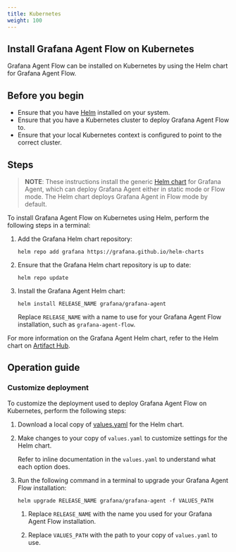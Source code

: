 ```yaml
---
title: Kubernetes
weight: 100
---
```


## Install Grafana Agent Flow on Kubernetes

Grafana Agent Flow can be installed on Kubernetes by using the Helm chart for
Grafana Agent Flow.

## Before you begin

* Ensure that you have [Helm][] installed on your system.
* Ensure that you have a Kubernetes cluster to deploy Grafana Agent Flow to.
* Ensure that your local Kubernetes context is configured to point to the
  correct cluster.

[Helm]: https://helm.sh

## Steps

> **NOTE**: These instructions install the generic [Helm chart][] for Grafana
> Agent, which can deploy Grafana Agent either in static mode or Flow mode.
> The Helm chart deploys Grafana Agent in Flow mode by default.
>
> [Helm chart]: https://github.com/grafana/agent/tree/main/operations/helm/charts/grafana-agent

To install Grafana Agent Flow on Kubernetes using Helm, perform the following
steps in a terminal:

1. Add the Grafana Helm chart repository:

   ```shell
   helm repo add grafana https://grafana.github.io/helm-charts
   ```

2. Ensure that the Grafana Helm chart repository is up to date:

   ```shell
   helm repo update
   ```

3. Install the Grafana Agent Helm chart:

   ```shell
   helm install RELEASE_NAME grafana/grafana-agent
   ```

   Replace `RELEASE_NAME` with a name to use for your Grafana Agent Flow
   installation, such as `grafana-agent-flow`.

For more information on the Grafana Agent Helm chart, refer to the Helm chart
on [Artifact Hub][].

[Artifact Hub]: https://artifacthub.io/packages/helm/grafana/grafana-agent

## Operation guide

### Customize deployment

To customize the deployment used to deploy Grafana Agent Flow on Kubernetes,
perform the following steps:

1. Download a local copy of [values.yaml][] for the Helm chart.

2. Make changes to your copy of `values.yaml` to customize settings for the
   Helm chart.

   Refer to inline documentation in the `values.yaml` to understand what each
   option does.

3. Run the following command in a terminal to upgrade your Grafana Agent Flow
   installation:

   ```shell
   helm upgrade RELEASE_NAME grafana/grafana-agent -f VALUES_PATH
   ```

   1. Replace `RELEASE_NAME` with the name you used for your Grafana Agent Flow
      installation.

   2. Replace `VALUES_PATH` with the path to your copy of `values.yaml` to use.

[values.yaml]: https://raw.githubusercontent.com/grafana/agent/main/operations/helm/charts/grafana-agent/values.yaml
